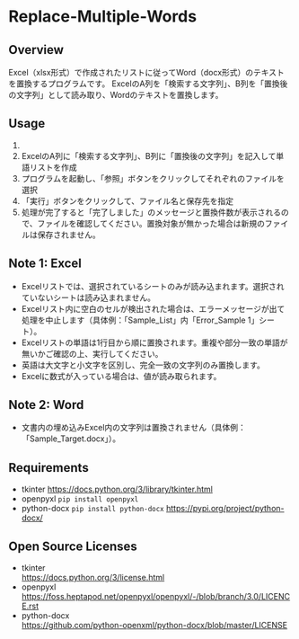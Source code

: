 # Replace-Multiple-Words
## Overview
Excel（xlsx形式）で作成されたリストに従ってWord（docx形式）のテキストを置換するプログラムです。
ExcelのA列を「検索する文字列」、B列を「置換後の文字列」として読み取り、Wordのテキストを置換します。

## Usage
1. 
2. ExcelのA列に「検索する文字列」、B列に「置換後の文字列」を記入して単語リストを作成
3. プログラムを起動し、「参照」ボタンをクリックしてそれぞれのファイルを選択
4. 「実行」ボタンをクリックして、ファイル名と保存先を指定
5. 処理が完了すると「完了しました」のメッセージと置換件数が表示されるので、ファイルを確認してください。置換対象が無かった場合は新規のファイルは保存されません。

## Note 1: Excel
* Excelリストでは、選択されているシートのみが読み込まれます。選択されていないシートは読み込まれません。
* Excelリスト内に空白のセルが検出された場合は、エラーメッセージが出て処理を中止します（具体例：「Sample_List」内「Error_Sample 1」シート）。
* Excelリストの単語は1行目から順に置換されます。重複や部分一致の単語が無いかご確認の上、実行してください。
* 英語は大文字と小文字を区別し、完全一致の文字列のみ置換します。
* Excelに数式が入っている場合は、値が読み取られます。

## Note 2: Word
* 文書内の埋め込みExcel内の文字列は置換されません（具体例：「Sample_Target.docx」）。

## Requirements
* tkinter
https://docs.python.org/3/library/tkinter.html
* openpyxl
`pip install openpyxl`
* python-docx
`pip install python-docx`
https://pypi.org/project/python-docx/

## Open Source Licenses
* tkinter  
https://docs.python.org/3/license.html
* openpyxl  
https://foss.heptapod.net/openpyxl/openpyxl/-/blob/branch/3.0/LICENCE.rst
* python-docx  
https://github.com/python-openxml/python-docx/blob/master/LICENSE

